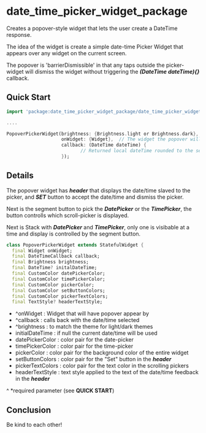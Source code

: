 # date_time_picker_widget_package

Creates a popover-style widget that lets the user create a DateTime response.

The idea of the widget is create a simple date-time Picker Widget that appears over any widget on the current screen.

The popover is 'barrierDismissible' in that any taps outside the picker-widget will dismiss the widget without triggering the ***(DateTime dateTime){}*** callback.

## Quick Start

```dart
import 'package:date_time_picker_widget_package/date_time_picker_widget_package.dart';

....

PopoverPickerWidget(brightness: {Brightness.light or Brightness.dark},
                    onWidget: {Widget},  // The widget the popover will appear next to
                    callback: (DateTime dateTime) {
                           // Returned local dateTime rounded to the second
                    });
```

## Details

The popover widget has ***header*** that displays the date/time slaved to the picker, and ***SET*** button to accept the date/time and dismiss the picker.

Next is the segment button to pick the ***DatePicker*** or the ***TimePicker***, the button controlls which
scroll-picker is displayed.

Next is Stack with ***DatePicker*** and ***TimePicker***, only one is visibable at a time and display
is controlled by the segment button.

```dart
class PopoverPickerWidget extends StatefulWidget {
  final Widget onWidget;
  final DateTimeCallback callback;
  final Brightness brightness;
  final DateTime? initalDateTime;
  final CustomColor datePickerColor;
  final CustomColor timePickerColor;
  final CustomColor pickerColor;
  final CustomColor setButtonColors;
  final CustomColor pickerTextColors;
  final TextStyle? headerTextStyle;

```

- ^onWidget : Widget that will have popover appear by
- ^callback : calls back with the date/time selected
- ^brightness : to match the theme for light/dark themes
- initialDateTime : if null the current date/time will be used
- datePickerColor : color pair for the date-picker
- timePickerColor : color pair for the time-picker
- pickerColor : color pair for the background color of the entire widget
- setButtonColors : color pair for the "Set" button in the ***header***
- pickerTextColors : color pair for the text color in the scrolling pickers
- headerTextStyle : text style applied to the text of the date/time feedback in the ***header***

^ *required parameter (see **QUICK START**)

## Conclusion

Be kind to each other!
